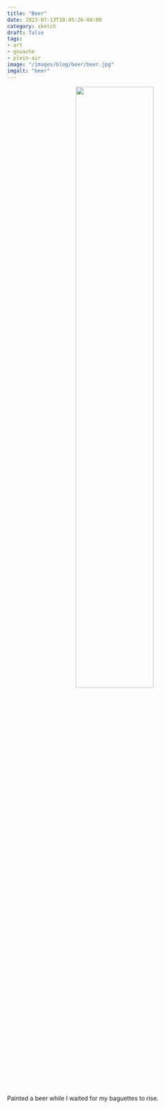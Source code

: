 ```yaml
---
title: "Beer"
date: 2023-07-13T18:45:26-04:00
category: sketch
draft: false
tags: 
- art
- gouache
- plein-air
image: "/images/blog/beer/beer.jpg"
imgalt: "beer"
---
```

<div style="width:100%; text-align:center">
<img src="/static/images/blog/beer/beer.jpg" width="60%" style="display:inline-block;">
</div>

Painted a beer while I waited for my baguettes to rise.
